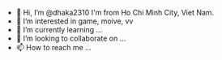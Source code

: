- 👋 Hi, I’m @dhaka2310 I'm from Ho Chi Minh City, Viet Nam.
- 👀 I’m interested in game, moive, vv
- 🌱 I’m currently learning ...
- 💞️ I’m looking to collaborate on ...
- 📫 How to reach me ...

<!---
dhaka2310/dhaka2310 is a ✨ special ✨ repository because its `README.md` (this file) appears on your GitHub profile.
You can click the Preview link to take a look at your changes.
--->
